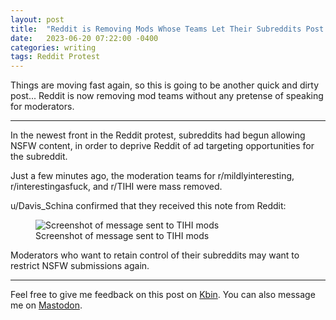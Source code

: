 ```yaml
---
layout: post
title:  "Reddit is Removing Mods Whose Teams Let Their Subreddits Post NSFW Content"
date:   2023-06-20 07:22:00 -0400
categories: writing
tags: Reddit Protest
---
```


Things are moving fast again, so this is going to be another quick and dirty post... Reddit is now removing mod teams without any pretense of speaking for moderators.

* * * 

In the newest front in the Reddit protest, subreddits had begun allowing NSFW content, in order to deprive Reddit of ad targeting opportunities for the subreddit.

Just a few minutes ago, the moderation teams for r/mildlyinteresting, r/interestingasfuck, and r/TIHI were mass removed.

u/Davis_Schina confirmed that they received this note from Reddit:

<p>
  <figure>
    <picture>
      <source type="image/webp" srcset="{{site.url}}/assets/images/reddit/TIHIday.webp">
      <source type="image/png" srcset="{{site.url}}/assets/images/reddit/TIHI.png">
      <img src="{{site.url}}/assets/images/reddit/TIHI.png" alt="Screenshot of message sent to TIHI mods"/>
    </picture>
    <figcaption>Screenshot of message sent to TIHI mods
    </figcaption>
  </figure>
</p>

Moderators who want to retain control of their subreddits may want to restrict NSFW submissions again.

---

Feel free to give me feedback on this post on [Kbin](#). You can also message me on [Mastodon](https://mastodon.social/@yoasif).
